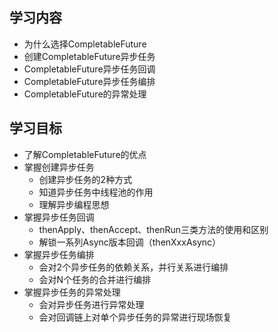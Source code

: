 ## 学习内容
+ 为什么选择CompletableFuture
+ 创建CompletableFuture异步任务
+ CompletableFuture异步任务回调
+ CompletableFuture异步任务编排
+ CompletableFuture的异常处理

## 学习目标
+ 了解CompletableFuture的优点
+ 掌握创建异步任务
    - 创建异步任务的2种方式
    - 知道异步任务中线程池的作用
    - 理解异步编程思想
+ 掌握异步任务回调
    - thenApply、thenAccept、thenRun三类方法的使用和区别
    - 解锁一系列Async版本回调（thenXxxAsync）
+ 掌握异步任务编排
    - 会对2个异步任务的依赖关系，并行关系进行编排
    - 会对N个任务的合并进行编排
+ 掌握异步任务的异常处理
    - 会对异步任务进行异常处理
    - 会对回调链上对单个异步任务的异常进行现场恢复

